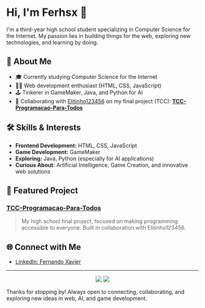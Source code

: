 # Hi, I'm Ferhsx 👋

I'm a third-year high school student specializing in Computer Science for the Internet. My passion lies in building things for the web, exploring new technologies, and learning by doing.

## 🚀 About Me

- 🎓 Currently studying Computer Science for the Internet
- 👨‍💻 Web development enthusiast (HTML, CSS, JavaScript)
- 🕹️ Tinkerer in GameMaker, Java, and Python for AI
- 🤝 Collaborating with [Elitinho123456](https://github.com/Elitinho123456) on my final project (TCC): **[TCC-Programacao-Para-Todos](https://github.com/Ferhsx/TCC-Programacao-Para-Todos)**

## 🛠️ Skills & Interests

- **Frontend Development:** HTML, CSS, JavaScript
- **Game Development:** GameMaker
- **Exploring:** Java, Python (especially for AI applications)
- **Curious About:** Artificial Intelligence, Game Creation, and innovative web solutions

## 📌 Featured Project

### [TCC-Programacao-Para-Todos](https://github.com/Ferhsx/TCC-Programacao-Para-Todos)
> My high school final project, focused on making programming accessible to everyone. Built in collaboration with Elitinho123456.

## 🌐 Connect with Me

- [LinkedIn: Fernando Xavier]((https://www.linkedin.com/in/fernando-xavier-68599833a))

---

<p align="center">
  <img src="https://github-readme-stats.vercel.app/api?username=Ferhsx&show_icons=true&theme=radical" />
  <img src="https://github-readme-streak-stats.herokuapp.com/?user=Ferhsx&theme=dark" />
</p>


Thanks for stopping by! Always open to connecting, collaborating, and exploring new ideas in web, AI, and game development.
